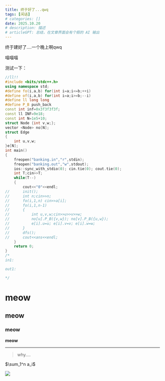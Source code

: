 ```yaml
---
title: 终于好了...qwq
tags: [闲话]
# categories: []
date: 2025.10.20
# description: 描述
# articleGPT: 总结，在文章界面会有个假的 AI 输出
---
```


终于建好了....一个晚上啊qwq

喵喵喵

测试一下：

```cpp
//ll!!
#include <bits/stdc++.h>
using namespace std;
#define fo(i,a,b) for(int i=a;i<=b;++i)
#define of(i,a,b) for(int i=a;i>=b;--i)
#define ll long long
#define P_B push_back
const int inf=0x3f3f3f3f;
const ll INF=9e18;
const int N=1e5+10;
struct Node {int v,w;};
vector <Node> no[N];
struct Edge 
{
	int u,v,w;
}e[N];
int main()
{
	freopen("banking.in","r",stdin);
	freopen("banking.out","w",stdout);
	ios::sync_with_stdio(0); cin.tie(0); cout.tie(0);
	int T;cin>>T;
	while(T--)
	{
		cout<<"0"<<endl;
//		init();
//		int n;cin>>n;
//		fo(i,1,n) cin>>a[i];
//		fo(i,1,n-1)
//		{
//			int u,v,w;cin>>u>>v>>w;
//			no[u].P_B({v,w}); no[v].P_B({u,w});
//			e[i].u=u; e[i].v=v; e[i].w=w;
//		}
//		dfs();
//		cout<<ans<<endl;
	}
	return 0;
}
/*
in1:

out1:

*/
```

# meow
## meow
### meow
**meow**

--------------------------

> why....

$\sum_1^n a_i$


![](https://pic1.imgdb.cn/item/68f5bbf33203f7be0080785b.png)
